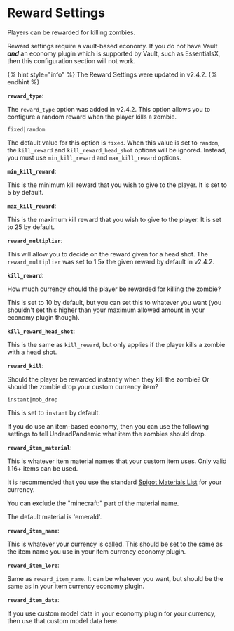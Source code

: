 # Reward Settings

Players can be rewarded for killing zombies.

Reward settings require a vault-based economy. If you do not have Vault _**and**_ an economy plugin which is supported by Vault, such as EssentialsX, then this configuration section will not work.

{% hint style="info" %}
The Reward Settings were updated in v2.4.2.
{% endhint %}

**`reward_type`**:

The `reward_type` option was added in v2.4.2. This option allows you to configure a random reward when the player kills a zombie.

`fixed|random`

The default value for this option is `fixed`. When this value is set to `random`, the `kill_reward` and `kill_reward_head_shot` options will be ignored. Instead, you must use `min_kill_reward` and `max_kill_reward` options.

**`min_kill_reward`**:

This is the minimum kill reward that you wish to give to the player. It is set to 5 by default.

**`max_kill_reward`**:

This is the maximum kill reward that you wish to give to the player. It is set to 25 by default.

**`reward_multiplier`**:

This will allow you to decide on the reward given for a head shot. The `reward_multiplier` was set to 1.5x the given reward by default in v2.4.2.

**`kill_reward`**:

How much currency should the player be rewarded for killing the zombie?

This is set to 10 by default, but you can set this to whatever you want (you shouldn't set this higher than your maximum allowed amount in your economy plugin though).

**`kill_reward_head_shot`**:

This is the same as `kill_reward`, but only applies if the player kills a zombie with a head shot.

**`reward_kill`**:

Should the player be rewarded instantly when they kill the zombie? Or should the zombie drop your custom currency item?

`instant|mob_drop`

This is set to `instant` by default.

If you do use an item-based economy, then you can use the following settings to tell UndeadPandemic what item the zombies should drop.

**`reward_item_material`**:

This is whatever item material names that your custom item uses. Only valid 1.16+ items can be used.

It is recommended that you use the standard [Spigot Materials List](https://hub.spigotmc.org/javadocs/spigot/org/bukkit/Material.html) for your currency.

You can exclude the "minecraft:" part of the material name.

The default material is 'emerald'.

**`reward_item_name`**:

This is whatever your currency is called. This should be set to the same as the item name you use in your item currency economy plugin.

**`reward_item_lore`**:

Same as `reward_item_name`. It can be whatever you want, but should be the same as in your item currency economy plugin.

**`reward_item_data`**:

If you use custom model data in your economy plugin for your currency, then use that custom model data here.

